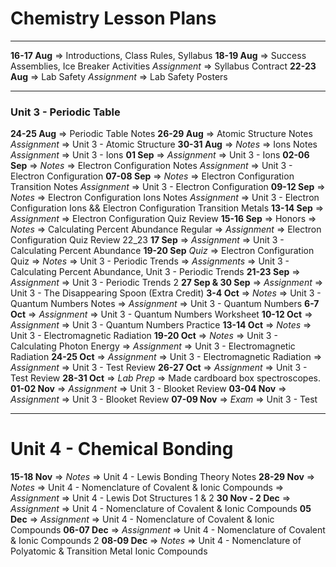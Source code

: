 # Chemistry Lesson Plans

***

**16-17 Aug** => Introductions, Class Rules, Syllabus
**18-19 Aug** => Success Assemblies, Ice Breaker Activities
*Assignment* => Syllabus Contract
**22-23 Aug** => Lab Safety
*Assignment* => Lab Safety Posters

***

### Unit 3 - Periodic Table
**24-25 Aug** => Periodic Table Notes
**26-29 Aug** => Atomic Structure Notes
*Assignment* => Unit 3 - Atomic Structure
**30-31 Aug** => *Notes* => Ions Notes
*Assignment* => Unit 3 - Ions
**01 Sep** => *Assignment* => Unit 3 - Ions
**02-06 Sep** => *Notes* => Electron Configuration Notes
*Assignment* => Unit 3 - Electron Configuration
**07-08 Sep** => *Notes* => Electron Configuration Transition Notes
*Assignment* => Unit 3 - Electron Configuration
**09-12 Sep** => *Notes* => Electron Configuration Ions Notes
*Assignment* => Unit 3 - Electron Configuration Ions && Electron Configuration Transition Metals
**13-14 Sep** => *Assignment* => Electron Configuration Quiz Review
**15-16 Sep** => Honors => *Notes* => Calculating Percent Abundance
Regular => *Assignment* => Electron Configuration Quiz Review 22_23
**17 Sep** => *Assignment* => Unit 3 - Calculating Percent Abundance
**19-20 Sep** *Quiz* => Electron Configuration Quiz => *Notes* => Unit 3 - Periodic Trends => *Assignments* => Unit 3 - Calculating Percent Abundance, Unit 3 - Periodic Trends 
**21-23 Sep** => *Assignment* => Unit 3 - Periodic Trends 2
**27 Sep & 30 Sep** => *Assignment* => Unit 3 - The Disappearing Spoon (Extra Credit)
**3-4 Oct** => *Notes* => Unit 3 - Quantum Numbers Notes => *Assignment* => Unit 3 - Quantum Numbers
**6-7 Oct** => *Assignment* => Unit 3 - Quantum Numbers Worksheet
**10-12 Oct** => *Assignment* => Unit 3 - Quantum Numbers Practice
**13-14 Oct** => *Notes* => Unit 3 - Electromagnetic Radiation
**19-20 Oct** => *Notes* => Unit 3 - Calculating Photon Energy => *Assignment* => Unit 3 - Electromagnetic Radiation
**24-25 Oct** => *Assignment* => Unit 3 - Electromagnetic Radiation => *Assignment* => Unit 3 - Test Review
**26-27 Oct** => *Assignment* => Unit 3 - Test Review
**28-31 Oct** => *Lab Prep* => Made cardboard box spectroscopes.
**01-02 Nov** => *Assignment* => Unit 3 - Blooket Review
**03-04 Nov** => *Assignment* => Unit 3 - Blooket Review
**07-09 Nov** => *Exam* => Unit 3 - Test

***
# Unit 4 - Chemical Bonding

**15-18 Nov** => *Notes* => Unit 4 - Lewis Bonding Theory Notes
**28-29 Nov** => *Notes* => Unit 4 - Nomenclature of Covalent & Ionic Compounds => *Assignment* => Unit 4 - Lewis Dot Structures 1 & 2
**30 Nov - 2 Dec** => *Assignment* => Unit 4 - Nomenclature of Covalent & Ionic Compounds
**05 Dec** => *Assignment* => Unit 4 - Nomenclature of Covalent & Ionic Compounds
**06-07 Dec** => *Assignment* => Unit 4 - Nomenclature of Covalent & Ionic Compounds 2
**08-09 Dec** => *Notes* => Unit 4 - Nomenclature of Polyatomic & Transition Metal Ionic Compounds


